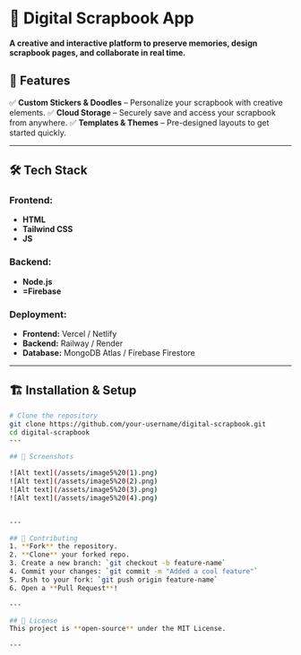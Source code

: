 # 📖 Digital Scrapbook App

**A creative and interactive platform to preserve memories, design scrapbook pages, and collaborate in real time.**

## 🚀 Features

✅ **Custom Stickers & Doodles** – Personalize your scrapbook with creative elements.
✅ **Cloud Storage** – Securely save and access your scrapbook from anywhere.
✅ **Templates & Themes** – Pre-designed layouts to get started quickly.

---

## 🛠 Tech Stack

### **Frontend:**
- **HTML**
- **Tailwind CSS** 
- **JS**

### **Backend:**
- **Node.js**
- **=Firebase** 

### **Deployment:**
- **Frontend:** Vercel / Netlify
- **Backend:** Railway / Render
- **Database:** MongoDB Atlas / Firebase Firestore

---

## 🏗 Installation & Setup

```bash
# Clone the repository
git clone https://github.com/your-username/digital-scrapbook.git
cd digital-scrapbook
---

## 📸 Screenshots

![Alt text](/assets/image5%20(1).png)
![Alt text](/assets/image5%20(2).png)
![Alt text](/assets/image5%20(3).png)
![Alt text](/assets/image5%20(4).png)


---

## 🤝 Contributing
1. **Fork** the repository.
2. **Clone** your forked repo.
3. Create a new branch: `git checkout -b feature-name`
4. Commit your changes: `git commit -m "Added a cool feature"`
5. Push to your fork: `git push origin feature-name`
6. Open a **Pull Request**!

---

## 📜 License
This project is **open-source** under the MIT License.

---

